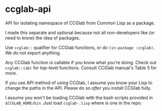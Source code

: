 # ccglab-api
API for isolating namespace of CCGlab from Common Lisp as a package.

I made this separate and optional because not all non-developers like (or need to know) the idea of packages.

Use <code>ccglab::</code> qualifier for CCGlab functions, 
or do <code>(in-package :ccglab)</code>. We do not export anything.

Any CCGlab function is callable if you know what you're doing.
Check out <code>ccglab::(ab)</code> for top-level functions. Consult CCGlab manual's Table 5 for more.

If you use API method of using CCGlab, I assume you know your Lisp to change the paths in the API. Please do so <em>after</em>
you install CCGlab fully.

I assume you won't be loading CCGlab with the bash scripts provided in <code>$CCGLAB_HOME/bin</code>.
Just load <code>ccglab-<system>.lisp</code> where <code><system></code> is one in the repo.
